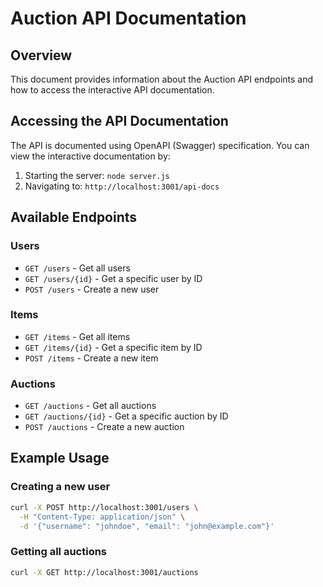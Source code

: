 # Auction API Documentation

## Overview
This document provides information about the Auction API endpoints and how to access the interactive API documentation.

## Accessing the API Documentation
The API is documented using OpenAPI (Swagger) specification. You can view the interactive documentation by:

1. Starting the server: `node server.js`
2. Navigating to: `http://localhost:3001/api-docs`

## Available Endpoints

### Users
- `GET /users` - Get all users
- `GET /users/{id}` - Get a specific user by ID
- `POST /users` - Create a new user

### Items
- `GET /items` - Get all items
- `GET /items/{id}` - Get a specific item by ID
- `POST /items` - Create a new item

### Auctions
- `GET /auctions` - Get all auctions
- `GET /auctions/{id}` - Get a specific auction by ID
- `POST /auctions` - Create a new auction

## Example Usage

### Creating a new user
```bash
curl -X POST http://localhost:3001/users \
  -H "Content-Type: application/json" \
  -d '{"username": "johndoe", "email": "john@example.com"}'
```

### Getting all auctions
```bash
curl -X GET http://localhost:3001/auctions
```